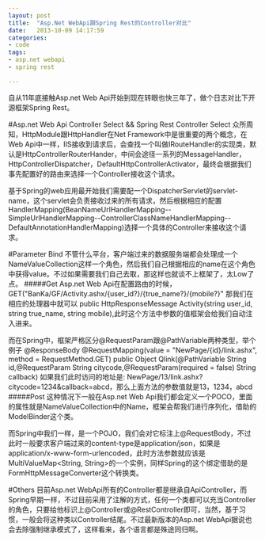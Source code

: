 ```yaml
---
layout: post
title:  "Asp.Net WebApi跟Spring Rest的Controller对比"
date:   2013-10-09 14:17:59
categories: 
- code 
tags:
- asp.net webapi
- spring rest

---
```

自从11年底接触Asp.net Web Api开始到现在转眼也快三年了，做个日志对比下开源框架Spring Rest。

#Asp.net Web Api Controller Select && Spring Rest Controller Select
众所周知，HttpModule跟HttpHandler在Net Framework中是很重要的两个概念，在Web Api中一样，IIS接收到请求后，会查找一个叫做IRouteHandler的实现类，默认是HttpControllerRouterHander，中间会途径一系列的MessageHandler，HttpControllerDispatcher，DefaultHttpControllerActivator，最终会根据我们事先配置好的路由来选择一个Controller接收这个请求。

基于Spring的web应用最开始我们需要配一个DispatcherServlet的servlet-name，这个servlet会负责接收过来的所有请求，然后根据相应的配置HandlerMapping(BeanNameUrlHandlerMapping--SimpleUrlHandlerMapping--ControllerClassNameHandlerMapping--DefaultAnnotationHandlerMapping)选择一个具体的Controller来接收这个请求。

#Parameter Bind
不管什么平台，客户端过来的数据服务端都会处理成一个NameValueCollection这样一个角色，然后我们自己根据相应的name在这个角色中获得value。不过如果需要我们自己去取，那这样也就谈不上框架了，太Low了点。
#####Get
Asp.net Web Api在配置路由的时候，
GET("BanKa/GF/Activity.ashx/{user_id?}/{true_name?}/{mobile?}"
那我们在相应的处理器中就可以
public HttpResponseMessage Activity(string user_id, string true_name, string mobile),此时这个方法中参数的值框架会给我们自动注入进来。

而在Spring中，框架严格区分@RequestParam跟@PathVariable两种类型，举个例子
@ResponseBody
@RequestMapping(value = "NewPage/{id}/link.ashx", method = RequestMethod.GET)
public Object Qlink(@PathVariable String id,@RequestParam String citycode,@RequestParam(required = false) String callback)
如果我们此时访问的地址是: NewPage/13/link.ashx?citycode=1234&callback=abcd，那么上面方法的参数值就是13，1234，abcd
#####Post
这种情况下一般在Asp.net Web Api我们都会定义一个POCO，里面的属性就是NameValueCollection中的Name，框架会帮我们进行序列化，借助的ModelBinder这个类。

而Spring中我们一样，是一个POJO，我们会对它标注上@RequestBody，不过此时一般要求客户端过来的content-type是application/json，如果是application/x-www-form-urlencoded，此时方法参数就应该是MultiValueMap<String, String>的一个实例，同样Spring的这个绑定借助的是FormHttpMessageConverter这个转换类。

#Others
目前Asp.net WebApi所有的Controller都是继承自ApiController，而Spring早期一样，不过目前采用了注解的方式，任何一个类都可以充当Controller的角色，只要给他标识上@Controller或@RestController即可，当然，基于习惯，一般会将这种类以Controller结尾。不过最新版本的Asp.net WebApi据说也会去除强制继承模式了，这样看来，各个语言都是殊途同归啊。